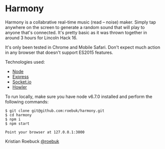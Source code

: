 # Harmony

Harmony is a collabrative real-time music (read – noise) maker. Simply
tap anywhere on the screen to generate a random sound that will play to anyone that's connected.
It's pretty basic as it was thrown together in around 3 hours for Lincoln Hack 16.

It's only been tested in Chrome and Mobile Safari. Don't expect much action in any browser that
doesn't support ES2015 features.


Technologies used:

* [Node](https://nodejs.org/en/)
* [Express](http://expressjs.com/)
* [Socket.io](http://socket.io/)
* [Howler](https://howlerjs.com/)


To run locally, make sure you have node v6.7.0 installed and perform the following commands:

    $ git clone git@github.com:roebuk/harmony.git
    $ cd harmony
    $ npm i
    $ npm start

    Point your browser at 127.0.0.1:3000


Kristian Roebuck [@roebuk](https://twitter.com/roebuk)
